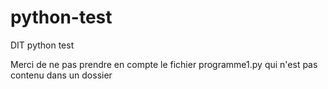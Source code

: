 # python-test
DIT python test

Merci de ne pas prendre en compte le fichier programme1.py qui n'est pas contenu dans un dossier
